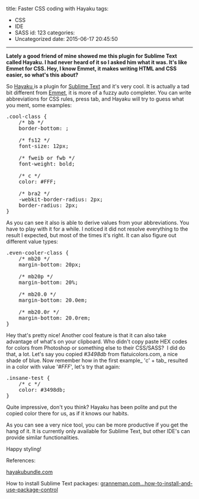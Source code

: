 title: Faster CSS coding with Hayaku
tags:
  - CSS
  - IDE
  - SASS
id: 123
categories:
  - Uncategorized
date: 2015-06-17 20:45:50
---

**Lately a good friend of mine showed me this plugin for Sublime Text called Hayaku. I had never heard of it so I asked him what it was. It's like Emmet for CSS. Hey, I know Emmet, it makes writing HTML and CSS easier, so what's this about?**

<!-- more -->

So [Hayaku ](http://hayakubundle.com/)is a plugin for [Sublime Text](http://www.sublimetext.com/) and it's very cool. It is actually a tad bit different from [Emmet](http://emmet.io/), it is more of a fuzzy auto completer. You can write abbreviations for CSS rules, press tab, and Hayaku will try to guess what you ment, some examples:
<pre class="lang:sass decode:true">.cool-class {
    /* bb */
    border-bottom: ;

    /* fs12 */
    font-size: 12px;

    /* fweib or fwb */
    font-weight: bold;

    /* c */
    color: #FFF;

    /* bra2 */
    -webkit-border-radius: 2px;
    border-radius: 2px;
}</pre>
As you can see it also is able to derive values from your abbreviations. You have to play with it for a while. I noticed it did not resolve everything to the result I expected, but most of the times it's right. It can also figure out different value types:
<pre class="lang:css decode:true">.even-cooler-class {
    /* mb20 */
    margin-bottom: 20px;

    /* mb20p */
    margin-bottom: 20%;

    /* mb20.0 */
    margin-bottom: 20.0em;

    /* mb20.0r */
    margin-bottom: 20.0rem;
}</pre>
Hey that's pretty nice! Another cool feature is that it can also take advantage of what's on your clipboard. Who didn't copy paste HEX codes for colors from Photoshop or something else to their CSS/SASS?  I did do that, a lot. Let's say you copied _#3498db_ from flatuicolors.com, a nice shade of blue. Now remember how in the first example_ 'c' + tab_ resulted in a color with value '_#FFF_', let's try that again:
<pre class="lang:css decode:true ">.insane-test {
    /* c */
    color: #3498db;
}</pre>
Quite impressive, don't you think? Hayaku has been polite and put the copied color there for us, as if it knows our habits.

As you can see a very nice tool, you can be more productive if you get the hang of it. It is currently only available for Sublime Text, but other IDE's can provide similar functionalities.

Happy styling!

References:

[hayakubundle.com](http://hayakubundle.com/)

How to install Sublime Text packages: [granneman.com...how-to-install-and-use-package-control](http://www.granneman.com/webdev/editors/sublime-text/packages/how-to-install-and-use-package-control/)
